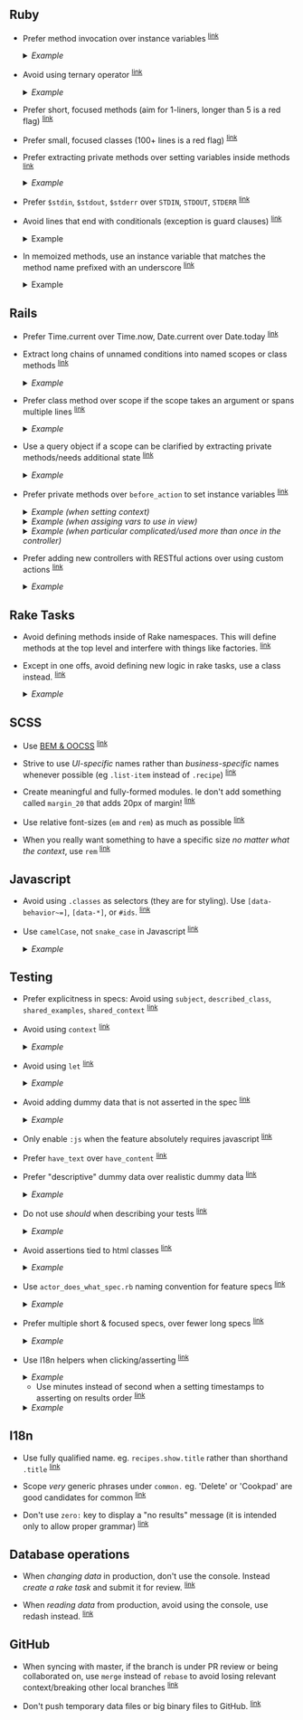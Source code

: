 ## Ruby

- <a name="prefer-method-invocation"></a>
  Prefer method invocation over instance variables
  <sup>[link](#prefer-method-invocation)</sup>

  <details>
    <summary><em>Example</em></summary>

    ```ruby
    ## Bad
    class MarkRecipe
      def initialize(recipe)
        @recipe = recipe
      end

      def run
        @recipe.mark
      end
    end

    ## Good
    class MarkRecipe
      def initialize(recipe)
        @recipe = recipe
      end

      def run
        recipe.mark
      end

      private

        attr_reader :recipe
    end
    ```
  </details>

- <a name="avoid-using-ternary"></a>
  Avoid using ternary operator
  <sup>[link](#avoid-using-ternary)</sup>

  <details>
    <summary><em>Example</em></summary>

    ```ruby
    ## Bad
    published? ? published_message : standard_message

    ## Good
    if published?
      published_message
    else
      standard_message
    end
    ```
  </details>

- <a name="prefer-short-methods"></a>
  Prefer short, focused methods (aim for 1-liners, longer than 5 is a red flag)
  <sup>[link](#prefer-short-methods)</sup>

- <a name="prefer-small-classes"></a>
  Prefer small, focused classes (100+ lines is a red flag)
  <sup>[link](#prefer-small-classes)</sup>

- <a name="prefer-extracting-private"></a>
  Prefer extracting private methods over setting variables inside methods
  <sup>[link](#prefer-extracting-private)</sup>

  <details>
    <summary><em>Example</em></summary>

    ```ruby
    ## Bad
    def method
      var_1 = # ...
      var_2 = # ...
      var_3 = # ...
      var_1 + var_2 + var_3
    end

    ## Good
    def method
      var_1 + var_2 + var_3
    end

      private

      def var_1
        # ...
      end

      def var_2
        # ...
      end

      def var_3
        # ...
      end
    ```
  </details>

- <a name="prefer-dollars"></a>
  Prefer `$stdin`, `$stdout`, `$stderr` over `STDIN`, `STDOUT`, `STDERR`
  <sup>[link](#prefer-dollars)</sup>

- <a name="avoid-trailing-conditional"></a>
  Avoid lines that end with conditionals (exception is guard clauses)
  <sup>[link](#avoid-trailing-conditional)</sup>

  <details>
    <summary>Example</summary>

    ```ruby
    ## Bad
    mark_related_items(:spam) if spam_detected?

    ## Good
    if spam_detected?
      mark_related_items(:spam)
    end

    ## OK for guard clauses, separate by space
    def approve
      return if approved?
      return if unapprovable?

      update(approved: true)
    end
    ```
  </details>

- <a name="memoized-instance-variable-name"></a>
  In memoized methods, use an instance variable that matches the method name prefixed with an underscore
  <sup>[link](#memoized-instance-variable-name)</sup>

  <details>
    <summary>Example</summary>

    ```ruby
    ## Bad
    def author
      @_user ||= User.find(params[:id])
    end

    ## Bad
    def author
      @author ||= User.find(params[:id])
    end

    ## Good
    def author
      @_author ||= User.find(params[:id])
    end
    ```
  </details>

## Rails

- <a name="prefer-time-current"></a>
  Prefer Time.current over Time.now, Date.current over Date.today
  <sup>[link](#prefer-time-current)</sup>

- <a name="extract-long-chains"></a>
  Extract long chains of unnamed conditions into named scopes or class methods
  <sup>[link](#extract-long-chains)</sup>

  <details>
    <summary><em>Example</em></summary>

    ```ruby
    ## Bad
    def index
      @recipes = Recipe.where(published: true).where.not(approved_at: nil)
    end

    ## Good
    class Recipe
      scope :published, -> { where(published: true) }
      scope :approved, -> { where.not(approved_at: nil) }
      scope :live, -> { published.approved }
    end

    def index
      @recipes = Recipe.live
    end
    ```
  </details>

- <a name="prefer-class-methods-over-scope"></a>
  Prefer class method over scope if the scope takes an argument or spans multiple lines
  <sup>[link](#prefer-class-methods-over-scope)</sup>

  <details>
    <summary><em>Example</em></summary>

    ```ruby
    ## Bad
    class Recipe
      scope :published_on, -> (date) { where(published_on: date) }
    end

    ## Good
    class Recipe
      def self.published_on(date)
        where(published_on: date)
      end
    end

    ## Bad
    class Recipe
      scope :fresh, -> {
        recently_active.
          published(4.weeks.ago).
          popular.
          approved
      }
    end

    ## Good
    class Recipe
      def self.fresh
        recently_active.
          published(4.weeks.ago).
          popular.
          approved
      end
    end
    ```
  </details>

- <a name="use-query-object"></a>
  Use a query object if a scope can be clarified by extracting private methods/needs additional state
  <sup>[link](#use-query-object)</sup>

  <details>
    <summary><em>Example</em></summary>

    ```ruby
    ## Bad
    class Recipe
      def self.local
        radius_maximum = Config.radius_maximum
        distance = radius_maximum  / (Math::PI * 6371)
        where(distance: distance)
      end
    end

    ## Good
    class Recipe
      def self.local
        GeoSquareQuery.new(self).to_relation
      end
    end

    class GeoSquareQuery
      EARTH_RADIUS_IN_KM = 6371

      def initialize(relation)
        @relation = relation
      end

      def to_relation
        relation.where(distance: distance)
      end

      private

        attr_reader :relation

        def distance
          radius_maximum / (Math::PI * EARTH_RADIUS_IN_KM)
        end

        def radius_maximum
          Config.radius_maximum
        end
    end
    ```
  </details>

- <a name="prefer-private-methods"></a>
  Prefer private methods over `before_action` to set instance variables
  <sup>[link](#prefer-private-methods)</sup>

  <details>
    <summary><em>Example (when setting context)</em></summary>

    ```ruby
    ## Bad
    class EntriesController < ApplicationController
      before_action :set_contest

      def index
        @entries = @contest.entries
      end

      private

        def set_contest
          @contest = Contest.find(params[:contest_id])
        end
    end

    ## Good
    class EntriesController < ApplicationController
      def index
        @entries = contest.entries
      end

      private

        def contest
          @_contest ||= Contest.find(params[:contest_id])
        end
    end
    ```
  </details>

  <details>
    <summary><em>Example (when assiging vars to use in view)</em></summary>

    ```ruby
    ## Bad
    class EntriesController < ApplicationController
      before_action :set_entry

      def show
      end

      private

        def set_entry
          @entry = contest.entries.find(params[:id])
        end
    end

    ## Good
    class EntriesController < ApplicationController
      def show
        @entry = contest.entries.find(params[:id])
      end
    end
    ```
  </details>

  <details>
    <summary><em>Example (when particular complicated/used more than once in the controller)</em></summary>

    ```ruby
    ## If particular complicated/used more than once in the controller:
    class EntriesController < ApplicationController
      def show
        @entry = entry
      end

      def update
        @entry = entry
        if @entry.update(entry_params)
          redirect_to @entry
        else
          render :edit
        end
      end

      private

        def entry
          @_entry ||=  contest.entries.published.active.find(params[:id])
        end
    end
    ```
  </details>

- <a name="prefer-rest-verbs"></a>
  Prefer adding new controllers with RESTful actions over using custom actions
  <sup>[link](#prefer-rest-verbs)</sup>

  <details>
    <summary><em>Example</em></summary>

    ```ruby
    ## Bad
    class UserController < ApplicationController
      def ban
        user.ban
      end

      def unban
        user.unban
      end
    end

    ## Good
    class BansController < ApplicationController
      def create
        user.ban
      end

      def destroy
        user.unban
      end
    end
    ```
  </details>

## Rake Tasks

- <a name="avoid-methods-inside-rake-namespace"></a>
  Avoid defining methods inside of Rake namespaces. This will define methods at the top level and interfere with things
  like factories.
  <sup>[link](#avoid-methods-inside-rake-namespace)</sup>

- <a name="avoid-permanent-rake-logic"></a>
  Except in one offs, avoid defining new logic in rake tasks, use a class instead.
  <sup>[link](#avoid-permanent-rake-logic)</sup>

  <details>
    <summary><em>Example</em></summary>

    ```ruby
    ## Bad
    namespace :users do
      desc "Decrements all users rank"
      task decrement_rank: :environment do
        User.where("rank > 0").update_all("rank = rank - 1")
      end
    end

    ## Good
    namespace :users do
      desc "Decrements all users rank"
      task decrement_rank: :environment do
        User.decrement_all_ranks
      end
    end
    ```
  </details>

## SCSS

- <a name="use-bem"></a>
  Use [BEM & OOCSS](/best-practices/bem)
  <sup>[link](#use-bem)</sup>

- <a name="use-ui-specific"></a>
  Strive to use _UI-specific_ names rather than _business-specific_ names whenever possible (eg `.list-item` instead of `.recipe`)
  <sup>[link](#use-ui-specific)</sup>

- <a name="create-fully-formed"></a>
  Create meaningful and fully-formed modules. Ie don't add something called `margin_20` that adds 20px of margin!
  <sup>[link](#create-fully-formed)</sup>

- <a name="use-relative-font-sizes"></a>
  Use relative font-sizes (`em` and `rem`) as much as possible
  <sup>[link](#use-relative-font-sizes)</sup>

- <a name="use-rem"></a>
  When you really want something to have a specific size _no matter what the context_, use `rem`
  <sup>[link](#use-rem)</sup>

## Javascript

- <a name="avoid-using-classes-in-js"></a>
  Avoid using `.classes` as selectors (they are for styling). Use `[data-behavior~=]`, `[data-*]`, or `#ids`.
  <sup>[link](#avoid-using-classes-in-js)</sup>

- <a name="use-camelcase-in-js"></a>
  Use `camelCase`, not `snake_case` in Javascript
  <sup>[link](#use-camelcase-in-js)</sup>

  <details>
    <summary><em>Example</em></summary>

    ```js
    // Bad
    let recipe_link = event.currentTarget

    // Good
    let recipeLink = event.currentTarget
    ```
  </details>

## Testing

- <a name="prefer-explicitness"></a>
  Prefer explicitness in specs: Avoid using `subject`, `described_class`, `shared_examples`, `shared_context`
  <sup>[link](#prefer-explicitness)</sup>

- <a name="avoid-using-context"></a>
  Avoid using `context`
  <sup>[link](#avoid-using-context)</sup>

  <details>
    <summary><em>Example</em></summary>

    ```ruby
    ## Bad
    context "when condition A" do
      before do
        # setup for condition A
      end

      it "does something a" do
        # ...
      end

      it "does something b" do
        # ...
      end

      context "and another condition B" do
        before do
          # setup for condition B
        end

        it "does something c" do
          # ...where am I? What setup has been done?
        end
      end
    end

    ## Good
    it "does something a when condition A" do
      # setup for condition A
      # expect a
    end

    it "does something b when condition A" do
      # setup for condition A
      # expect b
    end

    it "does something c when condition A and condition B" do
      # setup for condition A
      # setup for condition B
      # expect c
    end
    ```

    If setup is tedious, then we can introduce a helper method:

    ```ruby
    it "does something a when condition A" do
      setup_condition_a
      # expect a
    end

    it "does something b when condition A" do
      setup_condition_a
      # expect b
    end

    private

      def setup_condition_A
        # ...
      end
    ```
  </details>

- <a name="avoid-using-let"></a>
  Avoid using `let`
  <sup>[link](#avoid-using-let)</sup>

  <details>
    <summary><em>Example</em></summary>

    ```ruby
    ## Bad
    let(:recipe) { create(:recipe) }

    it "does something" do
    end

    it "does something" do
    end

    it "does something" do
    end

    it "does something" do
    end

    it "spec faaaar down the page" do
      recipe.publish # huh? where does this recipe come from?
    end

    ## Good
    it "does something" do
      recipe = create(:recipe)
      recipe.publish
    end
    ```
  </details>

- <a name="avoid-unused-dummy-data"></a>
  Avoid adding dummy data that is not asserted in the spec
  <sup>[link](#avoid-unused-dummy-data)</sup>

  <details>
    <summary><em>Example</em></summary>

    ```ruby
    ## Bad
    user = create(:user, name: "Name", profile_message: "Not Asserted")
    login(user)
    expect(page).to have_text("Name")

    ## Good
    user = create(:user, name: "Name")
    login(user)
    expect(page).to have_text("Name")
    ```
  </details>

- <a name="only-enable-js-when-needed"></a>
  Only enable `:js` when the feature absolutely requires javascript
  <sup>[link](#only-enable-js-when-needed)</sup>

- <a name="prefer-have-text"></a>
  Prefer `have_text` over `have_content`
  <sup>[link](#prefer-have-text)</sup>

- <a name="prefer-descriptive-dummy-data"></a>
  Prefer "descriptive" dummy data over realistic dummy data
  <sup>[link](#prefer-descriptive-dummy-data)</sup>

  <details>
    <summary><em>Example</em></summary>

    ```ruby
    ## Bad
    alice = create(:user, name: "Alice")
    alice.friends << create(:user, name: "Bob")
    create(:user, name: "Mary")

    visit friends_path(alice)
    expect(page).to have_text("Bob")
    expect(page).to_not have_text("Mary") # Who is Bob/Mary and how are they related again?

    ## Good
    user = create(:user)
    user.friends << create(:user, name: "Friend of User")
    create(:user, name: "Not Friend of User")

    visit friends_path(user)
    expect(page).to have_text("Friend of User")
    expect(page).to_not have_text("Not Friend of User")
    ```
  </details>

- <a name="do-not-use-should"></a>
  Do not use _should_ when describing your tests
  <sup>[link](#do-not-use-should)</sup>

  <details>
    <summary><em>Example</em></summary>

    ```ruby
    ## Bad

    it "should deliver email" do
    end

    it "should not deliver email when user prints a recipe" do
    end

    it "should only send email that has been activated" do
    end

    it "should be enabled" do
    end

    it "should have custom headers" do
    end

    it "should by default be true" do
    end

    ## Good

    it "delivers email" do
    end

    it "does not deliver email when user prints a recipe" do
    end

    it "only sends email that has been activated" do
    end

    it "is enabled" do
    end

    it "has custom headers" do
    end

    it "defaults to true" do
    end
    ```
  </details>

- <a name="avoid-assertions-on-classes"></a>
  Avoid assertions tied to html classes
  <sup>[link](#avoid-assertions-on-classes)</sup>

  <details>
    <summary><em>Example</em></summary>

    ```ruby
    ## Bad
    create_list(3, :recipe)
    visit recipes_path
    expect(page).to have_css(".recipe", count: 3)

    ## Good
    create_list(3, :recipe, title: "Recipe Title")
    visit recipes_path
    expect(page).to have_text("Recipe Title", count: 3)


    ## Bad
    within(".user-info") do
      click_link("Edit")
    end

    ## Better
    within("#user_info") do
      click_link("Edit")
    end

    ## Best
    click_link("Edit User Info") # f.ex using unambiguous title="Edit User Info" or aria-label="Edit User Info" attribute
    ```
  </details>

- <a name="use-actor-does-what"></a>
  Use `actor_does_what_spec.rb` naming convention for feature specs
  <sup>[link](#use-actor-does-what)</sup>

  <details>
    <summary><em>Example</em></summary>

    ```ruby
    ## Bad
    # /features/recipes_spec.rb
    feature "Recipes" do
      scenario "Author viewing own recipe shows welcome message" do
        # ...
      end

      scenario "Author has already seen welcome message" do
        # ...
      end
    end

    ## Good
    # /features/author_views_recipe_spec.rb
    feature "Author views recipe" do
      scenario "Shows welcome message" do
        # ...
      end

      scenario "Already seen welcome message" do
        # ...
      end
    end
    ```
  </details>

- <a name="prefer-multiple-short-specs"></a>
  Prefer multiple short & focused specs, over fewer long specs
  <sup>[link](#prefer-multiple-short-specs)</sup>

  <details>
    <summary><em>Example</em></summary>

    ```ruby
    ## Bad
    scenario "Bookmarking and unbookmarking a recipe" do
      recipe = create(:recipe)

      visit recipe_path(recipe)
      click_link t("recipes.show.bookmark_link")

      expect(page).to have_text(t("bookmarks.bookmarked"))

      click_link t("recipes.show.unbookmark_link")

      expect(page).to have_text(t("bookmarks.unbookmarked"))
    end

    ## Good
    scenario "Bookmarking a recipe" do
      recipe = create(:recipe)

      visit recipe_path(recipe)
      click_link t("recipes.show.bookmark_link")

      expect(page).to have_text(t("bookmarks.bookmarked"))
    end

    scenario "Unbookmarking a recipe" do
      bookmark = create(:bookmark)

      visit recipe_path(bookmark.recipe)
      click_link t("recipes.show.unbookmark_link")

      expect(page).to have_text(t("bookmarks.unbookmarked"))
    end
    ```
  </details>

- <a name="use-i18n"></a>
  Use I18n helpers when clicking/asserting
  <sup>[link](#use-i18n)</sup>

  <details>
    <summary><em>Example</em></summary>

    ```ruby
    ## Bad
    click_link "Sign up"
    expect(page).to have_text("Welcome!")

    ## Good
    click_link t("signups.new.signup_button")
    expect(page).to have_text t("signups.create.welcome_message")
    ```
  </details>
  
  - <a name="use-minutes"></a>
  Use minutes instead of second when a setting timestamps to asserting on results order
  <sup>[link](#use-minutes)</sup>

  <details>
    <summary><em>Example</em></summary>

    ```ruby
    ## Bad
    older_recipe = create(:recipe, published_at: 2.seconds.ago)
    newest_recipe = create(:recipe, published_at: 1.second.ago)
    
    expect(Recipe.recently_published.first).to eq(newest_recipe)
    expect(Recipe.recently_published.last).to eq(older_recipe)

    ## Good
    older_recipe = create(:recipe, published_at: 2.minutes.ago)
    newest_recipe = create(:recipe, published_at: 1.minute.ago)
    
    expect(Recipe.recently_published.first).to eq(newest_recipe)
    expect(Recipe.recently_published.last).to eq(older_recipe)
    ```
  </details>

## I18n

- <a name="use-fully-qualified"></a>
  Use fully qualified name. eg. `recipes.show.title` rather than shorthand `.title`
  <sup>[link](#use-fully-qualified)</sup>

- <a name="scope-generic-phrases-under-common"></a>
  Scope _very_ generic phrases under `common.` eg. 'Delete' or 'Cookpad' are good candidates for common
  <sup>[link](#scope-generic-phrases-under-common)</sup>

- <a name="dont-abuse-zero-key"></a>
  Don't use `zero:` key to display a "no results" message (it is intended only to allow proper grammar)
  <sup>[link](#dont-abuse-zero-key)</sup>

## Database operations

- <a name="use-one-offs"></a>
  When _changing data_ in production, don't use the console. Instead _create a rake task_ and submit it for review.
  <sup>[link](#use-one-offs)</sup>

- <a name="dont-use-console"></a>
  When _reading data_ from production, avoid using the console, use redash instead.
  <sup>[link](#dont-use-console)</sup>

## GitHub

- <a name="use-merge-instead-of-rebase-when-collaborating"></a>
  When syncing with master, if the branch is under PR review or being collaborated on,
  use `merge` instead of `rebase` to avoid losing relevant context/breaking other local branches
  <sup>[link](#use-merge-instead-of-rebase-when-collaborating)</sup>

- <a name="dont-push-large-data"></a>
  Don't push temporary data files or big binary files to GitHub.
  <sup>[link](#dont-push-large-data)</sup>
